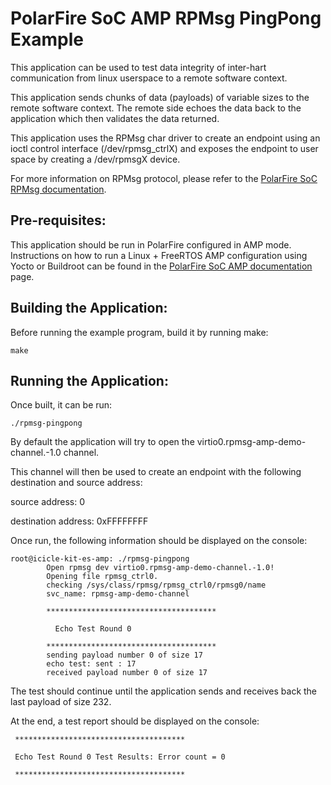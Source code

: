 # PolarFire SoC AMP RPMsg PingPong Example

This application can be used to test data integrity of inter-hart communication from linux userspace to a remote
software context.

This application sends chunks of data (payloads) of variable sizes to the remote software context. The remote side
echoes the data back to the application which then validates the data returned.

This application uses the RPMsg char driver to create an endpoint using an ioctl control interface (/dev/rpmsg_ctrlX) and exposes the endpoint to user space by creating a /dev/rpmsgX device.

For more information on RPMsg protocol, please refer to the [PolarFire SoC RPMsg documentation](https://github.com/polarfire-soc/polarfire-soc-documentation/tree/master/asymmetric-multiprocessing/rpmsg.md).

## Pre-requisites:

This application should be run in PolarFire configured in AMP mode. Instructions on how to run a Linux + FreeRTOS AMP configuration using Yocto
or Buildroot can be found in the [PolarFire SoC AMP documentation](https://github.com/polarfire-soc/polarfire-soc-documentation/tree/master/asymmetric-multiprocessing/amp.md) page.

## Building the Application:

Before running the example program, build it by running make:
```
make
```

## Running the Application:

Once built, it can be run:

```
./rpmsg-pingpong
```

By default the application will try to open the virtio0.rpmsg-amp-demo-channel.-1.0 channel.

This channel will then be used to create an endpoint with the following destination and source address:

source address: 0

destination address: 0xFFFFFFFF

Once run, the following information should be displayed on the console:

```
root@icicle-kit-es-amp: ./rpmsg-pingpong
        Open rpmsg dev virtio0.rpmsg-amp-demo-channel.-1.0!
        Opening file rpmsg_ctrl0.
        checking /sys/class/rpmsg/rpmsg_ctrl0/rpmsg0/name
        svc_name: rpmsg-amp-demo-channel

        **************************************

          Echo Test Round 0

        **************************************
        sending payload number 0 of size 17
        echo test: sent : 17
        received payload number 0 of size 17
```
The test should continue until the application sends and receives back the last payload of size 232.

At the end, a test report should be displayed on the console:

```
 **************************************

 Echo Test Round 0 Test Results: Error count = 0

 **************************************
```





